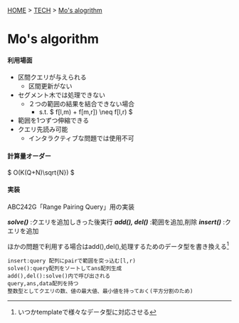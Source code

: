 [HOME]("https://raft1e8.github.io) > [TECH]("https://raft1e8.github.io/Pages/Tech.html") > [Mo's alogrithm]("https://raft1e8.github.io/Pages/Tech/Mo.html")

# Mo's algorithm 

#### 利用場面
- 区間クエリが与えられる
    - 区間更新がない
- セグメント木では処理できない
    - ２つの範囲の結果を結合できない場合
        - s.t. $ f[l,m) + f[m,r]) \neq f[l,r) $
- 範囲を1つずつ伸縮できる
- クエリ先読み可能
    - インタラクティブな問題では使用不可

#### 計算量オーダー
$ O(K(Q+N)\sqrt{N}) $

#### 実装
ABC242G「Range Pairing Query」用の実装

***solve()*** :クエリを追加しきった後実行
***add(), del()*** :範囲を追加,削除
***insert()*** :クエリを追加

ほかの問題で利用する場合はadd(),del(),処理するためのデータ型を書き換える[^1]
[^1]:いつかtemplateで様々なデータ型に対応させる

```C++11
insert:query 配列にpairで範囲を突っ込む[l,r)
solve():query配列をソートしてans配列生成
add(),del():solve()内で呼び出される
query,ans,data配列を持つ
整数型としてクエリの数、値の最大値、最小値を持っておく(平方分割のため)
```